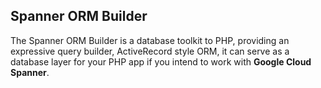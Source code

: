 ## Spanner ORM Builder

The Spanner ORM Builder is a database toolkit to PHP, providing an expressive query builder, ActiveRecord style ORM, it can serve as a database layer for your PHP app if you intend to work with **Google Cloud Spanner**.